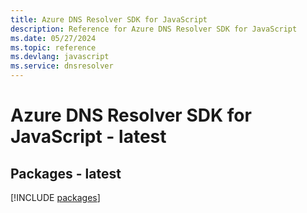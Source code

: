 ```yaml
---
title: Azure DNS Resolver SDK for JavaScript
description: Reference for Azure DNS Resolver SDK for JavaScript
ms.date: 05/27/2024
ms.topic: reference
ms.devlang: javascript
ms.service: dnsresolver
---
```

# Azure DNS Resolver SDK for JavaScript - latest
## Packages - latest
[!INCLUDE [packages](dns-resolver-index.md)]